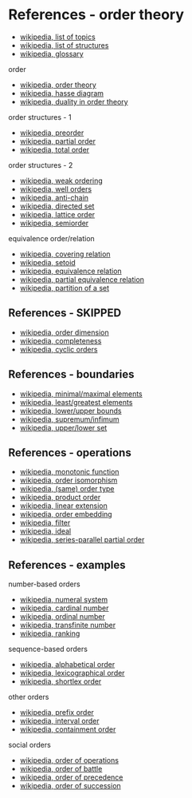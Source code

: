
<!-- ======================================================================= -->
# References - order theory

* [wikipedia, list of topics](https://en.wikipedia.org/wiki/List_of_order_theory_topics)
* [wikipedia, list of structures](https://en.wikipedia.org/wiki/List_of_order_structures_in_mathematics)
* [wikipedia, glossary](https://en.wikipedia.org/wiki/Order_theory_glossary)

order

* [wikipedia, order theory](https://en.wikipedia.org/wiki/Order_theory)
* [wikipedia, hasse diagram](https://en.wikipedia.org/wiki/Hasse_diagram)
* [wikipedia, duality in order theory](https://en.wikipedia.org/wiki/Duality_%28order_theory%29)

order structures - 1

* [wikipedia, preorder](https://en.wikipedia.org/wiki/Preorder)
* [wikipedia, partial order](https://en.wikipedia.org/wiki/Partially_ordered_set)
* [wikipedia, total order](https://en.wikipedia.org/wiki/Total_order)

order structures - 2

* [wikipedia, weak ordering](https://en.wikipedia.org/wiki/Weak_ordering)
* [wikipedia, well orders](https://en.wikipedia.org/wiki/Well-order)
* [wikipedia, anti-chain](https://en.wikipedia.org/wiki/Antichain)
* [wikipedia, directed set](https://en.wikipedia.org/wiki/Directed_set)
* [wikipedia, lattice order](https://en.wikipedia.org/wiki/Lattice_%28order%29)
* [wikipedia, semiorder](https://en.wikipedia.org/wiki/Semiorder)

equivalence order/relation

* [wikipedia, covering relation](https://en.wikipedia.org/wiki/Covering_relation)
* [wikipedia, setoid](https://en.wikipedia.org/wiki/Setoid)
* [wikipedia, equivalence relation](https://en.wikipedia.org/wiki/Equivalence_relation)
* [wikipedia, partial equivalence relation](https://en.wikipedia.org/wiki/Partial_equivalence_relation)
* [wikipedia, partition of a set](https://en.wikipedia.org/wiki/Partition_of_a_set)

<!-- ======================================================================= -->
## References - SKIPPED

* [wikipedia, order dimension](https://en.wikipedia.org/wiki/Order_dimension)
* [wikipedia, completeness](https://en.wikipedia.org/wiki/Completeness_%28order_theory%29)
* [wikipedia, cyclic orders](https://en.wikipedia.org/wiki/Cyclic_order)

<!-- ======================================================================= -->
## References - boundaries

* [wikipedia, minimal/maximal elements](https://en.wikipedia.org/wiki/Maximal_and_minimal_elements)
* [wikipedia, least/greatest elements](https://en.wikipedia.org/wiki/Greatest_and_least_elements)
* [wikipedia, lower/upper bounds](https://en.wikipedia.org/wiki/Upper_and_lower_bounds)
* [wikipedia, supremum/infimum](https://en.wikipedia.org/wiki/Infimum_and_supremum)
* [wikipedia, upper/lower set](https://en.wikipedia.org/wiki/Upper_set)

<!-- ======================================================================= -->
## References - operations

* [wikipedia, monotonic function](https://en.wikipedia.org/wiki/Monotonic_function)
* [wikipedia, order isomorphism](https://en.wikipedia.org/wiki/Order_isomorphism)
* [wikipedia, (same) order type](https://en.wikipedia.org/wiki/Order_type)
* [wikipedia, product order](https://en.wikipedia.org/wiki/Product_order)
* [wikipedia, linear extension](https://en.wikipedia.org/wiki/Linear_extension)
* [wikipedia, order embedding](https://en.wikipedia.org/wiki/Order_embedding)
* [wikipedia, filter](https://en.wikipedia.org/wiki/Filter_%28mathematics%29)
* [wikipedia, ideal](https://en.wikipedia.org/wiki/Ideal_%28order_theory%29)
* [wikipedia, series-parallel partial order](https://en.wikipedia.org/wiki/Series-parallel_partial_order)

<!-- ======================================================================= -->
## References - examples

number-based orders

* [wikipedia, numeral system](https://en.wikipedia.org/wiki/Numeral_system)
* [wikipedia, cardinal number](https://en.wikipedia.org/wiki/Cardinal_number)
* [wikipedia, ordinal number](https://en.wikipedia.org/wiki/Ordinal_number)
* [wikipedia, transfinite number](https://en.wikipedia.org/wiki/Transfinite_number)
* [wikipedia, ranking](https://en.wikipedia.org/wiki/Ranking)

sequence-based orders

* [wikipedia, alphabetical order](https://en.wikipedia.org/wiki/Alphabetical_order)
* [wikipedia, lexicographical order](https://en.wikipedia.org/wiki/Lexicographical_order)
* [wikipedia, shortlex order](https://en.wikipedia.org/wiki/Shortlex_order)

other orders

* [wikipedia, prefix order](https://en.wikipedia.org/wiki/Prefix_order)
* [wikipedia, interval order](https://en.wikipedia.org/wiki/Interval_order)
* [wikipedia, containment order](https://en.wikipedia.org/wiki/Containment_order)

social orders

* [wikipedia, order of operations](https://en.wikipedia.org/wiki/Order_of_operations)
* [wikipedia, order of battle](https://en.wikipedia.org/wiki/Order_of_battle)
* [wikipedia, order of precedence](https://en.wikipedia.org/wiki/Order_of_precedence)
* [wikipedia, order of succession](https://en.wikipedia.org/wiki/Order_of_succession)
